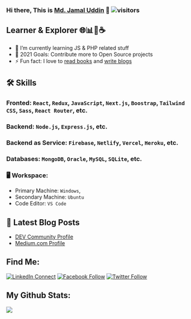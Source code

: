 ### Hi there, This is [Md. Jamal Uddin](https://jaamaal.com) 👋 ![visitors](https://visitor-badge.laobi.icu/badge?page_id=jaamaal95)

## Learner & Explorer 🌐📊📱☕️

- 🌱 I’m currently learning JS & PHP related stuff
- 🥅 2021 Goals: Contribute more to Open Source projects
- ⚡ Fun fact: I love to [read books](https://goodreads.com/jaamaal) and [write blogs](#latest-blog-posts)

## 🛠️ Skills

### Fronted: `React`, `Redux`, `JavaScript`, `Next.js`, `Boostrap`, `Tailwind CSS`, `Sass`, `React Router`, etc.

### Backend: `Node.js`, `Express.js`, etc.

### Backend as Service: `Firebase`, `Netlify`, `Vercel`, `Heroku`, etc.

### Databases: `MongoDB`, `Oracle`, `MySQL`, `SQLite`, etc.

### 🖥️ Workspace: 
- Primary Machine: `Windows`, 
- Secondary Machine: `Ubuntu`
- Code Editor: `VS Code`

## 📕 Latest Blog Posts

- [DEV Community Profile](https://dev.to/jaamaal)
- [Medium.com Profile](https://jaamaal.medium.com)

## Find Me:

[![LinkedIn Connect](https://img.shields.io/badge/%20-Connect-black?color=14171A&labelColor=212121&logo=linkedin&logoColor=fffff0)](https://www.linkedin.com/in/jaamaal/)
[![Facebook Follow](https://img.shields.io/badge/%20-Connect-black?color=14171A&labelColor=1976d2&logo=facebook&logoColor=ffffff)](https://www.facebook.com/jaamaal95/)
[![Twitter Follow](https://img.shields.io/twitter/follow/jaamaal95?label=Follow&style=social)](https://twitter.com/jaamaal95)


## My Github Stats:
<img src="https://github-readme-stats.vercel.app/api?username=jaamaal95&count_private=true&include_all_commits=true&show_icons=true&theme=gotham&line_height=27&hide_border=true">
